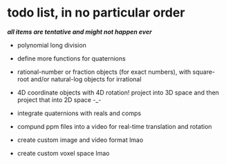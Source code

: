 # todo list, in no particular order

***all items are tentative and might not happen ever***

- polynomial long division

- define more functions for quaternions

- rational-number or fraction objects (for exact numbers), with square-root and/or natural-log objects for irrational

- 4D coordinate objects with 4D rotation! project into 3D space and then project that into 2D space -_-

- integrate quaternions with reals and comps

- compund ppm files into a video for real-time translation and rotation

- create custom image and video format lmao

- create custom voxel space lmao